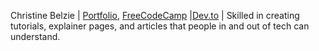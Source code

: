 Christine Belzie | [Portfolio](https://christinebelzie.carrd.co/), [FreeCodeCamp](https://www.freecodecamp.org/news/author/christine/) |[Dev.to](https://dev.to/cbid2) | Skilled in creating tutorials, explainer pages, and articles that people in and out of tech can understand.